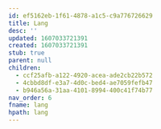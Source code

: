 ```yaml
---
id: ef5162eb-1f61-4878-a1c5-c9a776726629
title: Lang
desc: ''
updated: 1607033721391
created: 1607033721391
stub: true
parent: null
children:
  - ccf25afb-a122-4920-acea-ade2cb22b572
  - 4cbbd8df-e3a7-4d0c-bed4-ae7059fefb47
  - b946a56a-31aa-4101-8994-400c41f74b77
nav_order: 6
fname: lang
hpath: lang
---
```



